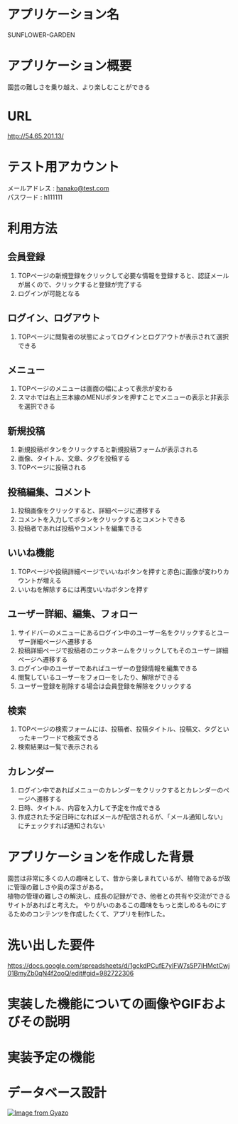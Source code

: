 # アプリケーション名
SUNFLOWER-GARDEN

# アプリケーション概要
園芸の難しさを乗り越え、より楽しむことができる

# URL
http://54.65.201.13/

# テスト用アカウント
メールアドレス : hanako@test.com  
パスワード : h111111

# 利用方法

## 会員登録
1. TOPページの新規登録をクリックして必要な情報を登録すると、認証メールが届くので、クリックすると登録が完了する
2. ログインが可能となる

## ログイン、ログアウト
1. TOPページに閲覧者の状態によってログインとログアウトが表示されて選択できる

## メニュー
1. TOPページのメニューは画面の幅によって表示が変わる
2. スマホでは右上三本線のMENUボタンを押すことでメニューの表示と非表示を選択できる

## 新規投稿
1. 新規投稿ボタンをクリックすると新規投稿フォームが表示される
2. 画像、タイトル、文章、タグを投稿する
3. TOPページに投稿される

## 投稿編集、コメント
1. 投稿画像をクリックすると、詳細ページに遷移する
2. コメントを入力してボタンをクリックするとコメントできる
3. 投稿者であれば投稿やコメントを編集できる

## いいね機能
1. TOPページや投稿詳細ページでいいねボタンを押すと赤色に画像が変わりカウントが増える
2. いいねを解除するには再度いいねボタンを押す

## ユーザー詳細、編集、フォロー
1. サイドバーのメニューにあるログイン中のユーザー名をクリックするとユーザー詳細ページへ遷移する
2. 投稿詳細ページで投稿者のニックネームをクリックしてもそのユーザー詳細ページへ遷移する
3. ログイン中のユーザーであればユーザーの登録情報を編集できる
4. 閲覧しているユーザーをフォローをしたり、解除ができる
5. ユーザー登録を削除する場合は会員登録を解除をクリックする

## 検索
1. TOPページの検索フォームには、投稿者、投稿タイトル、投稿文、タグといったキーワードで検索できる
2. 検索結果は一覧で表示される

## カレンダー
1. ログイン中であればメニューのカレンダーをクリックするとカレンダーのページへ遷移する
2. 日時、タイトル、内容を入力して予定を作成できる
3. 作成された予定日時になればメールが配信されるが、「メール通知しない」にチェックすれば通知されない


# アプリケーションを作成した背景
園芸は非常に多くの人の趣味として、昔から楽しまれているが、植物であるが故に管理の難しさや奥の深さがある。  
植物の管理の難しさの解決し、成長の記録ができ、他者との共有や交流ができるサイトがあればと考えた。
やりがいのあるこの趣味をもっと楽しめるものにするためのコンテンツを作成したくて、アプリを制作した。

# 洗い出した要件
https://docs.google.com/spreadsheets/d/1gckdPCufE7ylFW7s5P7IHMctCwj01BmyZb0qN4f2qoQ/edit#gid=982722306

# 実装した機能についての画像やGIFおよびその説明

# 実装予定の機能

# データベース設計
[![Image from Gyazo](https://i.gyazo.com/1f2b0d8287256002cf691f2cb51fe252.png)](https://gyazo.com/1f2b0d8287256002cf691f2cb51fe252)


